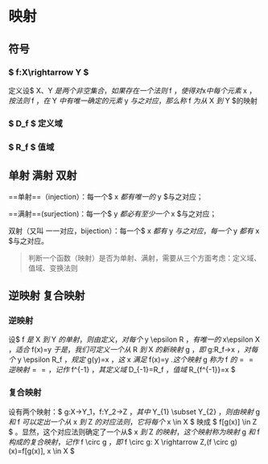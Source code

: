 # 映射

## 符号

### $ f:X\rightarrow Y $

定义设$ X、Y $是两个非空集合，如果存在一个法则$ f $，使得对$x$中每个元素$ x $，按法则$ f $，在$ Y $中有唯一确定的元素$ y $与之对应，那么称$ f $为从$ X $到$ Y $的映射

### $ D_f $ 定义域

### $ R_f $ 值域

## 单射 满射 双射

==单射==（injection）：每一个$ x $都有唯一的$ y $与之对应；

==满射==(surjection)：每一个$ y $都必有至少一个$ x $与之对应；

双射（又叫 一一对应，bijection）：每一个$ x $都有$ y $与之对应，每一个$ y $都有$ x $与之对应。

> 判断一个函数（映射）是否为单射、满射，需要从三个方面考虑：定义域、值域、变换法则

## 逆映射 复合映射

### 逆映射

设$ f $是$ X $到$ Y $的单射，则由定义，对每个$ y
\epsilon R $，有唯一的$ x\epsilon X $，适合$ f(x)=y $于是，我们可定义一个从$ R $到$ X $的新映射$ g $，即$ g:R_f→x $， 对每个$ y
\epsilon 
 R_f $，规定$ g(y)=x $，这$ x $满足$ f(x)=y $.这个映射$ g $称为$ f $的==逆映射==，记作$ f^{-1} $，其定义域$ D_{-1}=R_f $，值域$ R_{f^{-1}}=x $

### 复合映射

设有两个映射：$ g:X→Y_1，f:Y_2→Z $，其中$ Y_{1} \subset Y_{2} $，则由映射$ g $和$ f $可以定出一个从$ x $到$ Z $的对应法则，它将每个$ x \in X $ 映成 $ f[g(x)] \in Z $ 。显然，这个对应法则确定了一个从$ x $到$ Z $的映射，这个映射称为映射$ g $和$ f $构成的复合映射，记作$ f \circ g $，即$ f \circ g: X \rightarrow Z,(f \circ g)(x)=f[g(x)], x \in X $

